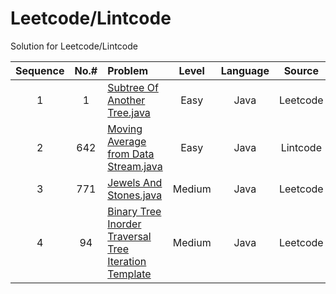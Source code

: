 
# Leetcode/Lintcode
Solution for Leetcode/Lintcode

|**Sequence**| **No.#**| **Problem**                         | **Level**     | **Language** |**Source**
|:--:|:----:| :-----                              |   :---:       |    :---:     | :--:     |
|1     |1    | [Subtree Of Another Tree.java](Java/572_SubtreeOfAnotherTree.java)  |    Easy       |    Java      |Leetcode 
|2     |642  | [Moving Average from Data Stream.java](Java/MovingAveragefromDataStream.java) | Easy|Java       |Lintcode  |
|3     |771  | [Jewels And Stones.java ](Java/771_JewelsAndStones.java.java)|Medium|Java|Leetcode  |
|4     |94   | [Binary Tree Inorder Traversal Tree Iteration Template](Java/94_BinaryTreeInorderTraversal.java)|Medium|Java| Leetcode  |
